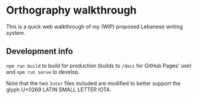 # Orthography walkthrough
This is a quick web walkthrough of my (WIP) proposed Lebanese writing system.

## Development info
`npm run build` to build for production (builds to `/docs` for GitHub Pages' use) and `npm run serve` to develop.

Note that the two `Inter` files included are modified to better support the glyph U+0269 LATIN SMALL LETTER IOTA.
